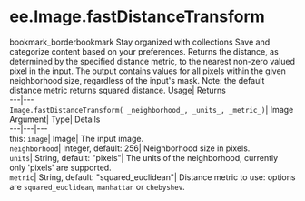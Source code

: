  
#  ee.Image.fastDistanceTransform 
bookmark_borderbookmark Stay organized with collections  Save and categorize content based on your preferences.
Returns the distance, as determined by the specified distance metric, to the nearest non-zero valued pixel in the input. The output contains values for all pixels within the given neighborhood size, regardless of the input's mask. Note: the default distance metric returns squared distance. 
Usage| Returns  
---|---  
`Image.fastDistanceTransform( _neighborhood_, _units_, _metric_)`| Image  
Argument| Type| Details  
---|---|---  
this: `image`| Image| The input image.  
`neighborhood`| Integer, default: 256| Neighborhood size in pixels.  
`units`| String, default: "pixels"| The units of the neighborhood, currently only 'pixels' are supported.  
`metric`| String, default: "squared_euclidean"| Distance metric to use: options are `squared_euclidean`, `manhattan` or `chebyshev`.  
